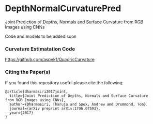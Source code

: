 # DepthNormalCurvaturePred
Joint Prediction of Depths, Normals and Surface Curvature from RGB Images using CNNs

Code and models to be added soon

### Curvature Estimatation Code

https://github.com/aspek1/QuadricCurvature

### Citing the Paper(s)

If you found this repository useful please cite the following:

```
@article{dharmasiri2017joint,
  title={Joint Prediction of Depths, Normals and Surface Curvature from RGB Images using CNNs},
  author={Dharmasiri, Thanuja and Spek, Andrew and Drummond, Tom},
  journal={arXiv preprint arXiv:1706.07593},
  year={2017}
}
```
